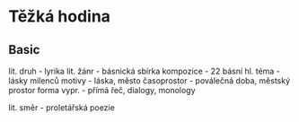 # Těžká hodina

## Basic

lit. druh - lyrika
lit. žánr - básnická sbírka
kompozice - 22 básní
hl. téma - lásky milenců
motivy - láska, město
časoprostor - poválečná doba, městský prostor
forma vypr. - přímá řeč, dialogy, monology

lit. směr - proletářská poezie